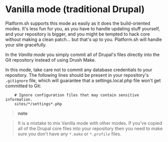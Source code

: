 # Vanilla mode (traditional Drupal)

Platform.sh supports this mode as easily as it does the build-oriented modes. It's less fun for you, as you have to handle updating stuff yourself, and your repository is bigger, and you might be tempted to hack core without making a clean patch... but that's up to you. Platform.sh will handle your site gracefully.

In the *Vanilla mode* you simply commit all of Drupal's files directly into
the Git repository instead of using Drush Make.

In this mode, take care not to commit any database credentials to your
repository. The following lines should be present in your repository's
`.gitignore` file, which will guarantee that a settings.local.php file
won't get committed to Git:

```
    # Ignore configuration files that may contain sensitive information.
    sites/*/settings*.php
```

> **note**

> It is a mistake to mix Vanilla mode with other modes. If you've copied
> all of the Drupal core files into your repository then you need to
> make sure you don't have any `*.make` or `*.profile` files.
